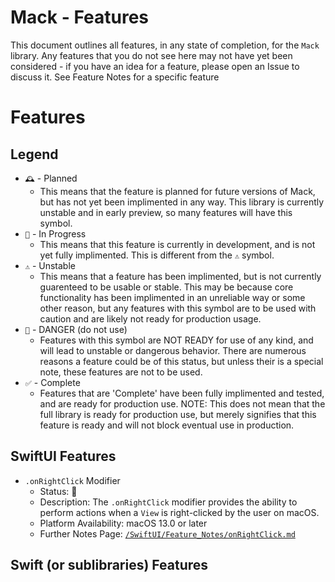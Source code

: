 # Mack - Features
This document outlines all features, in any state of completion, for the `Mack` library. Any features that you do not see here may not have yet been considered - if you have an idea for a feature, please open an Issue to discuss it. See Feature Notes for a specific feature
# Features
## Legend
- `🕰️` - Planned
    - This means that the feature is planned for future versions of Mack, but has not yet been implimented in any way. This library is currently unstable and in early preview, so many features will have this symbol.
- `🚧` - In Progress
    - This means that this feature is currently in development, and is not yet fully implimented. This is different from the `⚠️` symbol.
- `⚠️` - Unstable
    - This means that a feature has been implimented, but is not currently guarenteed to be usable or stable. This may be because core functionality has been implimented in an unreliable way or some other reason, but any features with this symbol are to be used with caution and are likely not ready for production usage.
- `🚨` - DANGER (do not use)
    - Features with this symbol are NOT READY for use of any kind, and will lead to unstable or dangerous behavior. There are numerous reasons a feature could be of this status, but unless their is a special note, these features are not to be used.
- `✅` - Complete
    - Features that are 'Complete' have been fully implimented and tested, and are ready for production use. NOTE: This does not mean that the full library is ready for production use, but merely signifies that this feature is ready and will not block eventual use in production.
    
## SwiftUI Features
- `.onRightClick` Modifier
    - Status: 🚧
    - Description: The `.onRightClick` modifier provides the ability to perform actions when a `View` is right-clicked by the user on macOS.
    - Platform Availability: macOS 13.0 or later
    - Further Notes Page: [`/SwiftUI/Feature_Notes/onRightClick.md`](https://github.com/OCA-Creations/Mack/Planning/SwiftUI/Feature_Notes/onRightClick.md)
## Swift (or sublibraries) Features
